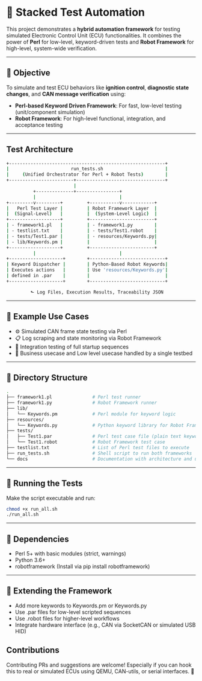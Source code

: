 # 🚗 Stacked Test Automation

This project demonstrates a **hybrid automation framework** for testing simulated Electronic Control Unit (ECU) functionalities. It combines the power of **Perl** for low-level, keyword-driven tests and **Robot Framework** for high-level, system-wide verification.

---

## 🎯 Objective

To simulate and test ECU behaviors like **ignition control**, **diagnostic state changes**, and **CAN message verification** using:

- **Perl-based Keyword Driven Framework**: For fast, low-level testing (unit/component simulation)
- **Robot Framework**: For high-level functional, integration, and acceptance testing

--- 

## Test Architecture
``` bash
+----------------------------------------------------------+
|                       run_tests.sh                       |
|     (Unified Orchestrator for Perl + Robot Tests)        |
+------------------------+---------------------------------+
                         |
          +--------------+----------------+
          |                               |
+---------v---------+         +-----------v------------+
|   Perl Test Layer |         | Robot Framework Layer  |
|  (Signal-Level)   |         |  (System-Level Logic)  |
+-------------------+         +------------------------+
| - framework1.pl   |         | - framework1.py        |
| - testlist.txt    |         | - tests/Test1.robot    |
| - tests/Test1.par |         | - resources/Keywords.py|
| - lib/Keywords.pm |         |                        |
+-------------------+         +------------------------+
          |                               |
+--------------------+        +----------------------------+
| Keyword Dispatcher |        | Python-Based Robot Keywords|
| Executes actions   |        | Use 'resources/Keywords.py'|
| defined in .par    |        |                            |
+--------------------+        +----------------------------+

         ⬑ Log Files, Execution Results, Traceability JSON
```

---

## 🧪 Example Use Cases

- ⚙️ Simulated CAN frame state testing via Perl
- 📋 Log scraping and state monitoring via Robot Framework
- 🚦 Integration testing of full startup sequences
- 🔌 Business usecase and Low level usecase handled by a single testbed

---

## 📁 Directory Structure

``` bash
.
├── framework1.pl               # Perl test runner
├── framework1.py               # Robot Framework runner
├── lib/
│   └── Keywords.pm             # Perl module for keyword logic
├── resources/
│   └── Keywords.py             # Python keyword library for Robot Framework
├── tests/
│   ├── Test1.par               # Perl test case file (plain text keywords)
│   └── Test1.robot             # Robot Framework test case
├── testlist.txt                # List of Perl test files to execute
├── run_tests.sh                # Shell script to run both frameworks
└── docs                        # Documentation with architecture and usage

```

---

## 🚀 Running the Tests

Make the script executable and run:

```bash
chmod +x run_all.sh
./run_all.sh
```

--- 

## 🔧 Dependencies

+ Perl 5+ with basic modules (strict, warnings)
+ Python 3.6+
+ robotframework (Install via pip install robotframework)

---

## 🔄 Extending the Framework

+ Add more keywords to Keywords.pm or Keywords.py
+ Use .par files for low-level scripted sequences
+ Use .robot files for higher-level workflows
+ Integrate hardware interface (e.g., CAN via SocketCAN or simulated USB HID)

## Contributions

Contributing PRs and suggestions are welcome! Especially if you can hook this to real or simulated ECUs using QEMU, CAN-utils, or serial interfaces. 🤝
